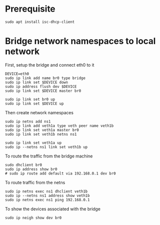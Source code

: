 # Prerequisite
```
sudo apt install isc-dhcp-client
```

# Bridge network namespaces to local network

First, setup the bridge and connect eth0 to it
```
DEVICE=eth0
sudo ip link add name br0 type bridge
sudo ip link set $DEVICE down
sudo ip address flush dev $DEVICE
sudo ip link set $DEVICE master br0

sudo ip link set br0 up
sudo ip link set $DEVICE up
```

Then create network namespaces
```
sudo ip netns add ns1
sudo ip link add veth1a type veth peer name veth1b
sudo ip link set veth1a master br0
sudo ip link set veth1b netns ns1

sudo ip link set veth1a up
sudo ip --netns ns1 link set veth1b up
```

To route the traffic from the bridge machine
```
sudo dhclient br0
sudo ip address show br0
# sudo ip route add default via 192.168.0.1 dev br0
```

To route traffic from the netns
```
sudo ip netns exec ns1 dhclient veth1b
sudo ip --netns ns1 address show veth1b
sudo ip netns exec ns1 ping 192.168.0.1
```

To show the devices associated with the bridge
```
sudo ip neigh show dev br0
```
